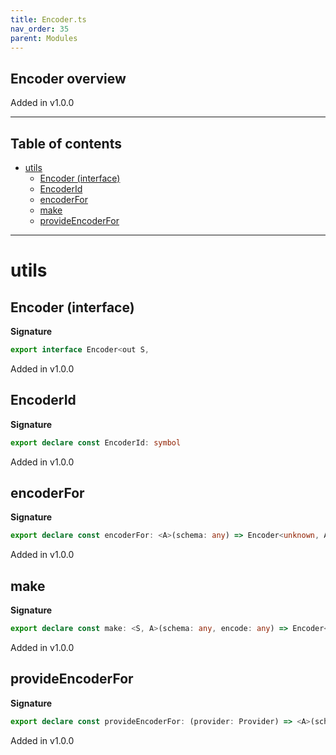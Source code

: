```yaml
---
title: Encoder.ts
nav_order: 35
parent: Modules
---
```


## Encoder overview

Added in v1.0.0

---

<h2 class="text-delta">Table of contents</h2>

- [utils](#utils)
  - [Encoder (interface)](#encoder-interface)
  - [EncoderId](#encoderid)
  - [encoderFor](#encoderfor)
  - [make](#make)
  - [provideEncoderFor](#provideencoderfor)

---

# utils

## Encoder (interface)

**Signature**

```ts
export interface Encoder<out S,
```

Added in v1.0.0

## EncoderId

**Signature**

```ts
export declare const EncoderId: symbol
```

Added in v1.0.0

## encoderFor

**Signature**

```ts
export declare const encoderFor: <A>(schema: any) => Encoder<unknown, A>
```

Added in v1.0.0

## make

**Signature**

```ts
export declare const make: <S, A>(schema: any, encode: any) => Encoder<S, A>
```

Added in v1.0.0

## provideEncoderFor

**Signature**

```ts
export declare const provideEncoderFor: (provider: Provider) => <A>(schema: any) => Encoder<unknown, A>
```

Added in v1.0.0
